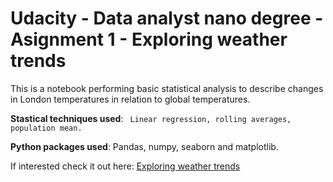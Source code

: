 # Udacity - Data analyst nano degree - Asignment 1 - Exploring weather trends
This is a notebook performing basic statistical analysis to describe changes in London temperatures in relation to global temperatures.

**Stastical techniques used**: 
``` Linear regression, rolling averages, population mean.```

**Python packages used**: Pandas, numpy, seaborn and matplotlib.

If interested check it out here: <a href="https://nbviewer.jupyter.org/github/dirkjanbreeuwer/udacity-data-analyst-project-1-weather-trends/blob/master/Weather%20trends%20analysis.ipynb">Exploring weather trends</a>
